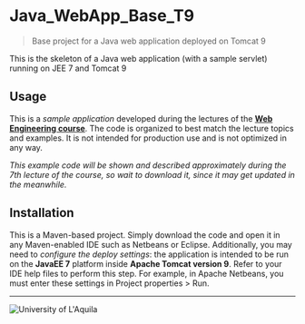 # Java_WebApp_Base_T9
> Base project for a Java web application deployed on Tomcat 9

This is the skeleton of a Java web application (with a sample servlet) running on JEE 7 and Tomcat 9

## Usage

This is a *sample application* developed during the lectures of the  [**Web Engineering course**](https://people.disim.univaq.it/~dellapenna/content.php?page=students). The code is organized to best match the lecture topics and examples. It is not intended for production use and is not optimized in any way. 

*This example code will be shown and described approximately during the 7th lecture of the course, so wait to download it, since it may get updated in the meanwhile.*

## Installation

This is a Maven-based project. Simply download the code and open it in any Maven-enabled IDE such as Netbeans or Eclipse. Additionally, you may need to *configure the deploy settings*: the application is intended to be run on the **JavaEE 7** platform inside **Apache Tomcat version 9**. Refer to your IDE help files to perform this step. For example, in Apache Netbeans, you must enter these settings in Project properties > Run.


---

![University of L'Aquila](https://www.disim.univaq.it/skins/aqua/img/logo2021-2.png)

